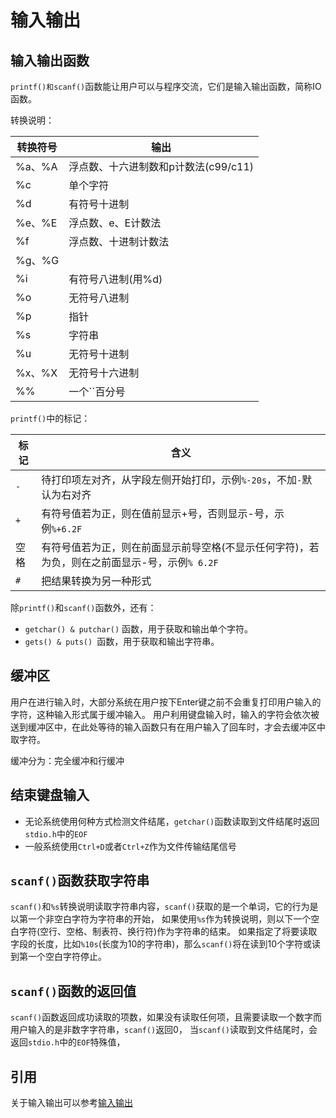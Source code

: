 # 输入输出

## 输入输出函数

`printf()和scanf()`函数能让用户可以与程序交流，它们是输入输出函数，简称IO函数。

转换说明：

转换符号|输出
---|---
%a、%A|浮点数、十六进制数和p计数法(c99/c11)
%c|单个字符
%d|有符号十进制
%e、%E|浮点数、e、E计数法
%f|浮点数、十进制计数法
%g、%G|
%i|有符号八进制(用%d)
%o|无符号八进制
%p|指针
%s|字符串
%u|无符号十进制
%x、%X|无符号十六进制
%%|一个``百分号

`printf()`中的标记：

标记|含义
---|---
`-`|待打印项左对齐，从字段左侧开始打印，示例`%-20s`，不加`-`默认为右对齐
`+`|有符号值若为正，则在值前显示+号，否则显示-号，示例`%+6.2F`
空格|有符号值若为正，则在前面显示前导空格(不显示任何字符)，若为负，则在之前面显示-号，示例`% 6.2F`
`#`|把结果转换为另一种形式


除`printf()`和`scanf()`函数外，还有：

- `getchar() & putchar()` 函数，用于获取和输出单个字符。
- `gets() & puts() `函数，用于获取和输出字符串。

## 缓冲区

用户在进行输入时，大部分系统在用户按下Enter键之前不会重复打印用户输入的字符，这种输入形式属于缓冲输入。
用户利用键盘输入时，输入的字符会依次被送到缓冲区中，在此处等待的输入函数只有在用户输入了回车时，才会去缓冲区中取字符。

缓冲分为：完全缓冲和行缓冲

## 结束键盘输入

- 无论系统使用何种方式检测文件结尾，`getchar()`函数读取到文件结尾时返回`stdio.h`中的`EOF`
- 一般系统使用`Ctrl+D`或者`Ctrl+Z`作为文件传输结尾信号

## `scanf()`函数获取字符串

`scanf()`和`%s`转换说明读取字符串内容，`scanf()`获取的是一个单词，它的行为是以第一个非空白字符为字符串的开始，
如果使用`%s`作为转换说明，则以下一个空白字符(空行、空格、制表符、换行符)作为字符串的结束。
如果指定了将要读取字段的长度，比如`%10s`(长度为10的字符串)，那么`scanf()`将在读到10个字符或读到第一个空白字符停止。

## `scanf()`函数的返回值

`scanf()`函数返回成功读取的项数，如果没有读取任何项，且需要读取一个数字而用户输入的是非数字字符串，`scanf()`返回0，
当`scanf()`读取到文件结尾时，会返回`stdio.h`中的`EOF`特殊值，


## 引用

关于输入输出可以参考[输入输出](http://www.hahack.com/wiki/c-io.html)
